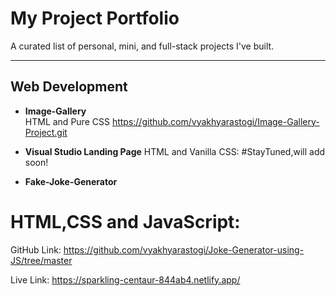 # My Project Portfolio

A curated list of personal, mini, and full-stack projects I've built.

---

## Web Development

- **Image-Gallery**  
  HTML and Pure CSS
  https://github.com/vyakhyarastogi/Image-Gallery-Project.git

- **Visual Studio Landing Page**
  HTML and Vanilla CSS: #StayTuned,will add soon!

- **Fake-Joke-Generator**
  
#  HTML,CSS and JavaScript:
  
  GitHub Link: https://github.com/vyakhyarastogi/Joke-Generator-using-JS/tree/master
  
  Live Link: https://sparkling-centaur-844ab4.netlify.app/
